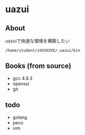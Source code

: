 uazui
===

## About

uazuiで快適な環境を構築したい

```
/home/student/sXXXXXXX/.uazui/bin
```

## Books (from source)

* gcc 4.9.3
* openssl
* git

## todo

* golang
* peco
* vim


